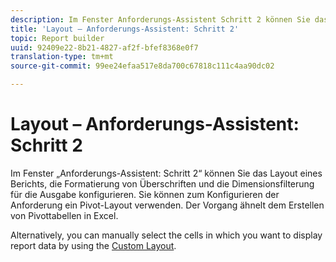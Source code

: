 ```yaml
---
description: Im Fenster Anforderungs-Assistent Schritt 2 können Sie das Berichtslayout, die Kopfzeilenformatierung und die Dimensionsfilterung für die Ausgabe konfigurieren. Sie können zum Konfigurieren der Anforderung ein Pivot-Layout verwenden. Der Vorgang ähnelt dem Erstellen von Pivottabellen in Excel.
title: 'Layout – Anforderungs-Assistent: Schritt 2'
topic: Report builder
uuid: 92409e22-8b21-4827-af2f-bfef8368e0f7
translation-type: tm+mt
source-git-commit: 99ee24efaa517e8da700c67818c111c4aa90dc02

---
```



# Layout – Anforderungs-Assistent: Schritt 2

Im Fenster „Anforderungs-Assistent: Schritt 2“ können Sie das Layout eines Berichts, die Formatierung von Überschriften und die Dimensionsfilterung für die Ausgabe konfigurieren. Sie können zum Konfigurieren der Anforderung ein Pivot-Layout verwenden. Der Vorgang ähnelt dem Erstellen von Pivottabellen in Excel.

Alternatively, you can manually select the cells in which you want to display report data by using the [Custom Layout](/help/analyze/report-builder/layout/configure-the-custom-layout.md).
